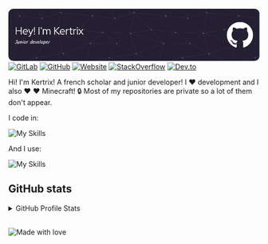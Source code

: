![Header](./github-header-image.png)
[![GitLab](https://img.shields.io/badge/GitLab-330F63?style=for-the-badge&logo=gitlab&logoColor=white)](https://gitlab.com/kertrix) 
[![GitHub](https://img.shields.io/badge/GitHub-100000?style=for-the-badge&logo=github&logoColor=white)](https://github.com/kertrix)
[![Website](https://img.shields.io/badge/website-000000?style=for-the-badge&logo=About.me&logoColor=white)](https://kertrix.github.io) 
[![StackOverflow](https://img.shields.io/badge/-StackOverflow-orange?style=for-the-badge&logo=stackoverflow&logoColor=white)](https://stackoverflow.com/users/16922031/kertrix/)
[![Dev.to](https://img.shields.io/badge/dev.to-0A0A0A?style=for-the-badge&logo=devdotto&logoColor=white)](https://dev.to/kertrix/) 

Hi! I'm Kertrix! A french scholar and junior developer!
I ❤️ development and I also ❤️ ❤️ Minecraft!
🔒 Most of my repositories are private so a lot of them don't appear.

I code in:

![My Skills](https://skillicons.dev/icons?i=py,html,css,js,java,md)

And I use:

![My Skills](https://skillicons.dev/icons?i=vscode,atom,idea,eclipse,django,react,flask,bootstrap,tailwind,git,linux,bash,figma,github,gitlab,discord)
## GitHub stats

<details>
    <summary>GitHub Profile Stats</summary>
<br>

[![Anurag's GitHub stats](https://github-readme-stats.vercel.app/api?username=kertrix&show_icons=true&text_color=fff&title_color=fff&icon_color=fff&bg_color=45,ff6a4a,c053c0,5a8cf8)](https://github.com/anuraghazra/github-readme-stats)

[![Top Langs](https://github-readme-stats.vercel.app/api/top-langs/?username=Kertrix)](https://github.com/anuraghazra/github-readme-stats)


</details>

<br>

![Made with love](https://ForTheBadge.com/images/badges/built-with-love.svg)